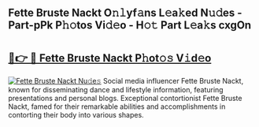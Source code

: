 ## Fette Bruste Nackt O𝚗𝚕yf𝚊ns L𝚎a𝚔ed N𝚞𝚍es - Part-pPk P𝚑𝚘tos Vi𝚍𝚎o - H𝚘𝚝 Part L𝚎a𝚔s cxgOn

# <h2><a href="http://kf0nah.oniu.top/?m=Fette+Bruste+Nackt">🔗👉 🔴 Fette Bruste Nackt P𝚑ot𝚘𝚜 V𝚒d𝚎o</a></h2>

[![Fette Bruste Nackt Nu𝚍e𝚜](https://i.imgur.com/0qMVB7G.gif)](http://kf0nah.oniu.top/?m=Fette+Bruste+Nackt)
Social media influencer Fette Bruste Nackt, known for disseminating dance and lifestyle information, featuring presentations and personal blogs. Exceptional contortionist Fette Bruste Nackt, famed for their remarkable abilities and accomplishments in contorting their body into various shapes.  

